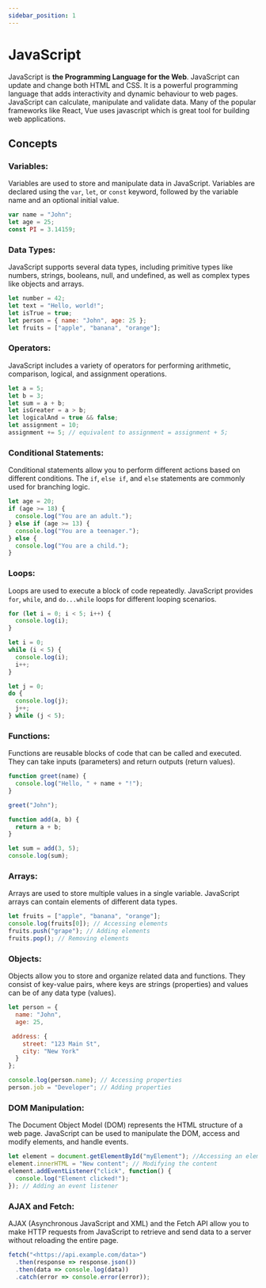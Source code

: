 ```yaml
---
sidebar_position: 1
---
```


# JavaScript

JavaScript is **the Programming Language for the Web**. JavaScript can update and change both HTML and CSS. It is a powerful programming language that adds interactivity and dynamic behaviour to web pages. JavaScript can calculate, manipulate and validate data. Many of the popular frameworks like React, Vue uses javascript which is great tool for building web applications.

## Concepts

### **Variables:**

Variables are used to store and manipulate data in JavaScript. Variables are declared using the `var`, `let`, or `const` keyword, followed by the variable name and an optional initial value.

```jsx
var name = "John";
let age = 25;
const PI = 3.14159;
```

### **Data Types:**

JavaScript supports several data types, including primitive types like numbers, strings, booleans, null, and undefined, as well as complex types like objects and arrays.

```jsx
let number = 42;
let text = "Hello, world!";
let isTrue = true;
let person = { name: "John", age: 25 };
let fruits = ["apple", "banana", "orange"];
```

### **Operators:**

JavaScript includes a variety of operators for performing arithmetic, comparison, logical, and assignment operations.

```jsx
let a = 5;
let b = 3;
let sum = a + b;
let isGreater = a > b;
let logicalAnd = true && false;
let assignment = 10;
assignment += 5; // equivalent to assignment = assignment + 5;
```

### **Conditional Statements:**

Conditional statements allow you to perform different actions based on different conditions. The `if`, `else if`, and `else` statements are commonly used for branching logic.

```jsx
let age = 20;
if (age >= 18) {
  console.log("You are an adult.");
} else if (age >= 13) {
  console.log("You are a teenager.");
} else {
  console.log("You are a child.");
}
```

### **Loops:**

Loops are used to execute a block of code repeatedly. JavaScript provides `for`, `while`, and `do...while` loops for different looping scenarios.

```jsx
for (let i = 0; i < 5; i++) {
  console.log(i);
}

let i = 0;
while (i < 5) {
  console.log(i);
  i++;
}

let j = 0;
do {
  console.log(j);
  j++;
} while (j < 5);
```

### **Functions:**

Functions are reusable blocks of code that can be called and executed. They can take inputs (parameters) and return outputs (return values).

```jsx
function greet(name) {
  console.log("Hello, " + name + "!");
}

greet("John");

function add(a, b) {
  return a + b;
}

let sum = add(3, 5);
console.log(sum);
```

### **Arrays:**

Arrays are used to store multiple values in a single variable. JavaScript arrays can contain elements of different data types.

```jsx
let fruits = ["apple", "banana", "orange"];
console.log(fruits[0]); // Accessing elements
fruits.push("grape"); // Adding elements
fruits.pop(); // Removing elements
```

### **Objects:**

Objects allow you to store and organize related data and functions. They consist of key-value pairs, where keys are strings (properties) and values can be of any data type (values).

```jsx
let person = {
  name: "John",
  age: 25,

 address: {
    street: "123 Main St",
    city: "New York"
  }
};

console.log(person.name); // Accessing properties
person.job = "Developer"; // Adding properties
```

### **DOM Manipulation:**

The Document Object Model (DOM) represents the HTML structure of a web page. JavaScript can be used to manipulate the DOM, access and modify elements, and handle events.

```jsx
let element = document.getElementById("myElement"); //Accessing an element by ID
element.innerHTML = "New content"; // Modifying the content
element.addEventListener("click", function() {
  console.log("Element clicked!");
}); // Adding an event listener
```

### **AJAX and Fetch:**

AJAX (Asynchronous JavaScript and XML) and the Fetch API allow you to make HTTP requests from JavaScript to retrieve and send data to a server without reloading the entire page.

```jsx
fetch("<https://api.example.com/data>")
  .then(response => response.json())
  .then(data => console.log(data))
  .catch(error => console.error(error));
```